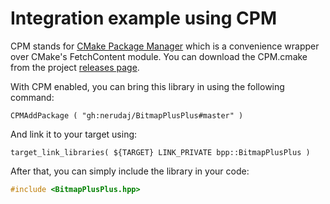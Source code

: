 # Integration example using CPM

CPM stands for [CMake Package Manager](https://github.com/cpm-cmake) which is a convenience wrapper over CMake's FetchContent module. You can download the CPM.cmake from the project [releases page](https://github.com/cpm-cmake/CPM.cmake/releases/latest).

With CPM enabled, you can bring this library in using the following command:

```
CPMAddPackage ( "gh:nerudaj/BitmapPlusPlus#master" )
```

And link it to your target using:

```
target_link_libraries( ${TARGET} LINK_PRIVATE bpp::BitmapPlusPlus )
```

After that, you can simply include the library in your code:

```cpp
#include <BitmapPlusPlus.hpp>
```
